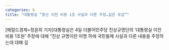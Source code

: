 ```yaml
---
categories: b
title: "대통령실 “용산 이전 비용 1조 사실과 다른 주장…깊은 유감”"
---
```

[헤럴드경제=정윤희 기자]대통령실은 4일 더불어민주당 진상규명단의 &lsquo;대통령실 이전 비용 1조원&rsquo; 주장에 대해 &ldquo;진상 규명이란 미명 하에 국민들께 사실과 다른 내용을 주장하는데 대해 깊